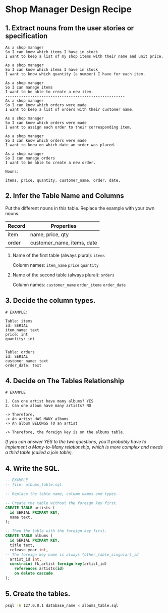 # Shop Manager Design Recipe

## 1. Extract nouns from the user stories or specification

```
As a shop manager
So I can know which items I have in stock
I want to keep a list of my shop items with their name and unit price.

As a shop manager
So I can know which items I have in stock
I want to know which quantity (a number) I have for each item.

As a shop manager
So I can manage items
I want to be able to create a new item.
-----------------------------------------------------
As a shop manager
So I can know which orders were made
I want to keep a list of orders with their customer name.

As a shop manager
So I can know which orders were made
I want to assign each order to their corresponding item.

As a shop manager
So I can know which orders were made
I want to know on which date an order was placed. 

As a shop manager
So I can manage orders
I want to be able to create a new order.
```

```
Nouns:

items, price, quantity, customer_name, order, date, 
```

## 2. Infer the Table Name and Columns

Put the different nouns in this table. Replace the example with your own nouns.

| Record                | Properties          |
| --------------------- | ------------------  |
| item                  | name, price, qty
| order                 | customer_name, items, date

1. Name of the first table (always plural): `items` 

    Column names: `item_name` `price` `quantity`

2. Name of the second table (always plural): `orders` 

    Column names: `customer_name` `order_items` `order_date`

## 3. Decide the column types.

```
# EXAMPLE:

Table: items
id: SERIAL
item_name: text
price: int
quantity: int


Table: orders
id: SERIAL
customer_name: text
order_date: text
```

## 4. Decide on The Tables Relationship
```
# EXAMPLE

1. Can one artist have many albums? YES
2. Can one album have many artists? NO

-> Therefore,
-> An artist HAS MANY albums
-> An album BELONGS TO an artist

-> Therefore, the foreign key is on the albums table.
```

*If you can answer YES to the two questions, you'll probably have to implement a Many-to-Many relationship, which is more complex and needs a third table (called a join table).*

## 4. Write the SQL.

```sql
-- EXAMPLE
-- file: albums_table.sql

-- Replace the table name, columm names and types.

-- Create the table without the foreign key first.
CREATE TABLE artists (
  id SERIAL PRIMARY KEY,
  name text,
);

-- Then the table with the foreign key first.
CREATE TABLE albums (
  id SERIAL PRIMARY KEY,
  title text,
  release_year int,
-- The foreign key name is always {other_table_singular}_id
  artist_id int,
  constraint fk_artist foreign key(artist_id)
    references artists(id)
    on delete cascade
);

```

## 5. Create the tables.

```bash
psql -h 127.0.0.1 database_name < albums_table.sql
```